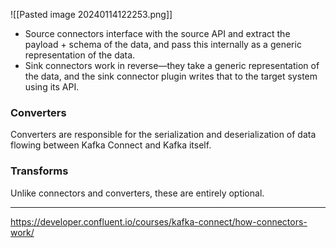 

![[Pasted image 20240114122253.png]]

- Source connectors interface with the source API and extract the payload + schema of the data, and pass this internally as a generic representation of the data.
- Sink connectors work in reverse—they take a generic representation of the data, and the sink connector plugin writes that to the target system using its API.

### Converters

Converters are responsible for the serialization and deserialization of data flowing between Kafka Connect and Kafka itself.


### Transforms
Unlike connectors and converters, these are entirely optional.


----

https://developer.confluent.io/courses/kafka-connect/how-connectors-work/